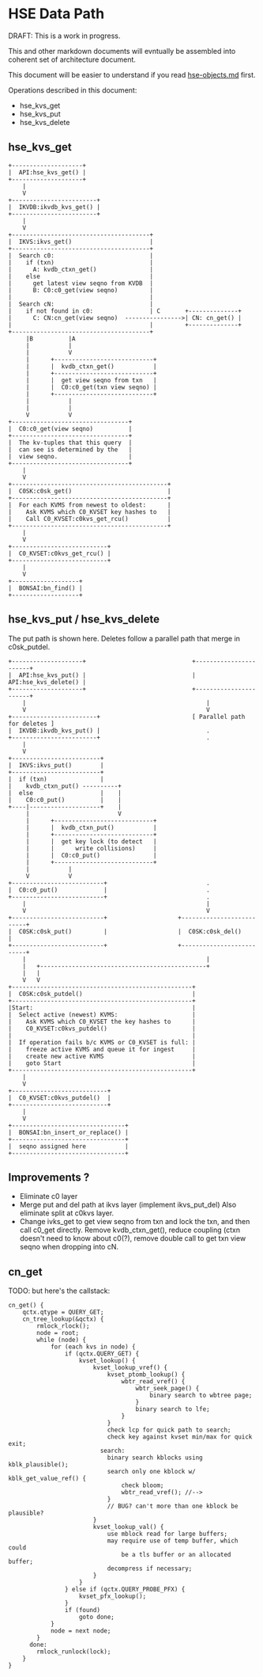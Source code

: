
# HSE Data Path

DRAFT: This is a work in progress.

This and other markdown documents will evntually be assembled into
coherent set of architecture document.

This document will be easier to understand if you read
[hse-objects.md](hse-objects.md) first.

Operations described in this document:

- hse_kvs_get
- hse_kvs_put
- hse_kvs_delete

## hse_kvs_get

    +--------------------+
    |  API:hse_kvs_get() |
    +--------------------+
        |
        V
    +------------------------+
    |  IKVDB:ikvdb_kvs_get() |
    +------------------------+
        |
        V
    +---------------------------------------+
    |  IKVS:ikvs_get()                      |
    +---------------------------------------+
    |  Search c0:                           |
    |    if (txn)                           |
    |      A: kvdb_ctxn_get()               |
    |    else                               |
    |      get latest view seqno from KVDB  |
    |      B: C0:c0_get(view seqno)         |
    |                                       |
    |  Search cN:                           |
    |    if not found in c0:                | C       +--------------+
    |      C: CN:cn_get(view seqno)  ---------------->| CN: cn_get() |
    |                                       |         +--------------+
    +---------------------------------------+
         |B          |A
         |           |
         |           V
         |      +----------------------------+
         |      |  kvdb_ctxn_get()           |
         |      +----------------------------+
         |      |  get view seqno from txn   |
         |      |  C0:c0_get(txn view seqno) |
         |      +----------------------------+
         |           |
         |           |
         V           V
    +---------------------------------+
    |  C0:c0_get(view seqno)          |
    +---------------------------------+
    |  The kv-tuples that this query  |
    |  can see is determined by the   |
    |  view seqno.                    |
    +---------------------------------+
        |
        V
    +--------------------------------------------+
    |  C0SK:c0sk_get()                           |
    +--------------------------------------------+
    |  For each KVMS from newest to oldest:      |
    |    Ask KVMS which C0_KVSET key hashes to   |
    |    Call C0_KVSET:c0kvs_get_rcu()           |
    +--------------------------------------------+
        |
        V
    +---------------------------+
    |  C0_KVSET:c0kvs_get_rcu() |
    +---------------------------+
        |
        V
    +-------------------+
    |  BONSAI:bn_find() |
    +-------------------+

## hse_kvs_put / hse_kvs_delete

The put path is shown here.  Deletes follow a parallel path that merge in c0sk_putdel.

    +--------------------+                              +-----------------------+
    |  API:hse_kvs_put() |                              |  API:hse_kvs_delete() |
    +--------------------+                              +-----------------------+
        |                                                   |
        V                                                   V
    +------------------------+                          [ Parallel path for deletes ]
    |  IKVDB:ikvdb_kvs_put() |                              .
    +------------------------+                              .
        |
        V
    +-------------------------+
    |  IKVS:ikvs_put()        |
    +-------------------------+
    |  if (txn)               |
    |    kvdb_ctxn_put() ----------+
    |  else                   |    |
    |    C0:c0_put()          |    |
    +----|--------------------+    |
         |                         V
         |      +----------------------------+
         |      |  kvdb_ctxn_put()           |
         |      +----------------------------+
         |      |  get key lock (to detect   |
         |      |      write collisions)     |
         |      |  C0:c0_put()               |
         |      +----------------------------+
         |           |
         V           V
    +--------------------------+                            .
    |  C0:c0_put()             |                            .
    +--------------------------+                            .
        |                                                   |
        V                                                   V
    +--------------------------+                    +--------------------------+
    |  C0SK:c0sk_put()         |                    |  C0SK:c0sk_del()         |
    +--------------------------+                    +--------------------------+
        |                                                   |
        |   +-----------------------------------------------+
        |   |
        V   V
    +---------------------------------------------------+
    |  C0SK:c0sk_putdel()                               |
    +---------------------------------------------------+
    |Start:                                             |
    |  Select active (newest) KVMS:                     |
    |    Ask KVMS which C0_KVSET the key hashes to      |
    |    C0_KVSET:c0kvs_putdel()                        |
    |                                                   |
    |  If operation fails b/c KVMS or C0_KVSET is full: |
    |    freeze active KVMS and queue it for ingest     |
    |    create new active KVMS                         |
    |    goto Start                                     |
    +---------------------------------------------------+
        |
        V
    +---------------------------+
    |  C0_KVSET:c0kvs_putdel()  |
    +---------------------------+
        |
        V
    +--------------------------------+
    |  BONSAI:bn_insert_or_replace() |
    +--------------------------------+
    |  seqno assigned here           |
    +--------------------------------+

## Improvements ?
- Eliminate c0 layer
- Merge put and del path at ikvs layer (implement ikvs_put_del)
  Also eliminate split at c0kvs layer.
- Change ivks_get to get view seqno from txn and lock the txn, and
  then call c0_get directly.  Remove kvdb_ctxn_get(), reduce coupling
  (ctxn doesn't need to know about c0(?), remove double call to get
  txn view seqno when dropping into cN.


## cn_get

TODO: but here's the callstack:

    cn_get() {
        qctx.qtype = QUERY_GET;
        cn_tree_lookup(&qctx) {
            rmlock_rlock();
            node = root;
            while (node) {
                for (each kvs in node) {
                    if (qctx.QUERY_GET) {
                        kvset_lookup() {
                            kvset_lookup_vref() {
                                kvset_ptomb_lookup() {
                                    wbtr_read_vref() {
                                        wbtr_seek_page() {
                                            binary search to wbtree page;
                                        }
                                        binary search to lfe;
                                    }
                                }
                                check lcp for quick path to search;
                                check key against kvset min/max for quick exit;
                              search:
                                binary search kblocks using kblk_plausible();
                                search only one kblock w/ kblk_get_value_ref() {
                                    check bloom;
                                    wbtr_read_vref(); //-->
                                }
                                // BUG? can't more than one kblock be plausible?
                            }
                            kvset_lookup_val() {
                                use mblock read for large buffers;
                                may require use of temp buffer, which could
                                    be a tls buffer or an allocated buffer;
                                decompress if necessary;
                            }
                        }
                    } else if (qctx.QUERY_PROBE_PFX) {
                        kvset_pfx_lookup();
                    }
                    if (found)
                        goto done;
                }
                node = next node;
            }
          done:
            rmlock_runlock(lock);
        }
    }
